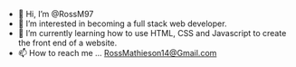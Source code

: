 - 👋 Hi, I’m @RossM97
- 👀 I’m interested in becoming a full stack web developer.
- 🌱 I’m currently learning how to use HTML, CSS and Javascript to create the front end of a website.
- 📫 How to reach me ... RossMathieson14@Gmail.com

